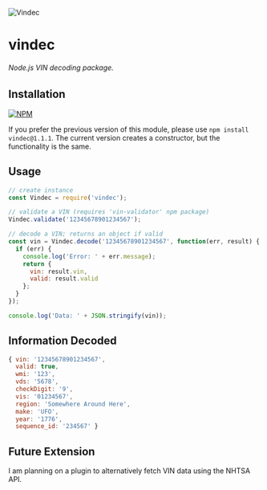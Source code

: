 ![Vindec](https://github.com/thephilip/vindec/blob/master/V.PNG)
# vindec
###### Node.js VIN decoding package.

## Installation
[![NPM](https://nodei.co/npm/vindec.png?downloads=true&downloadRank=true&stars=true)](https://nodei.co/npm/vindec/)

If you prefer the previous version of this module, please use `npm install vindec@1.1.1`.  The current version creates a constructor, but the functionality is the same.

## Usage
```javascript
// create instance
const Vindec = require('vindec');

// validate a VIN (requires 'vin-validator' npm package)
Vindec.validate('12345678901234567');

// decode a VIN; returns an object if valid
const vin = Vindec.decode('12345678901234567', function(err, result) {
  if (err) {
    console.log('Error: ' + err.message);
    return {
      vin: result.vin,
      valid: result.valid
    };
  }
});

console.log('Data: ' + JSON.stringify(vin));
```

## Information Decoded
```javascript
{ vin: '12345678901234567',
  valid: true,
  wmi: '123',
  vds: '5678',
  checkDigit: '9',
  vis: '01234567',
  region: 'Somewhere Around Here',
  make: 'UFO',
  year: '1776',
  sequence_id: '234567' }
```

## Future Extension
I am planning on a plugin to alternatively fetch VIN data using the NHTSA API.
